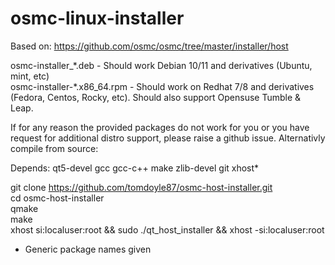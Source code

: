 # osmc-linux-installer

Based on: https://github.com/osmc/osmc/tree/master/installer/host

osmc-installer_\*.deb - Should work Debian 10/11 and derivatives (Ubuntu, mint, etc)</BR>
osmc-installer-\*.x86_64.rpm - Should work on Redhat 7/8 and derivatives (Fedora, Centos, Rocky, etc).  Should also support Opensuse Tumble & Leap.  

If for any reason the provided packages do not work for you or you have request for additional distro support, please raise a github issue. Alternativly compile from source:
 
Depends: qt5-devel gcc gcc-c++ make zlib-devel git xhost*

git clone https://github.com/tomdoyle87/osmc-host-installer.git</BR>
cd osmc-host-installer</BR>
qmake</BR>
make</BR>
xhost si:localuser:root && sudo ./qt_host_installer && xhost -si:localuser:root

* Generic package names given
